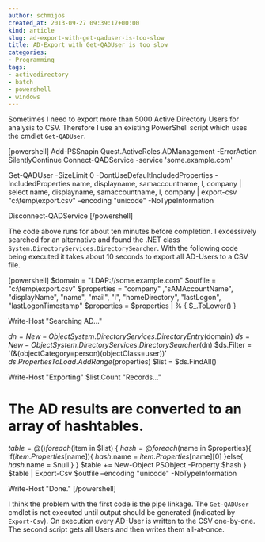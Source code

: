 ```yaml
---
author: schmijos
created_at: 2013-09-27 09:39:17+00:00
kind: article
slug: ad-export-with-get-qaduser-is-too-slow
title: AD-Export with Get-QADUser is too slow
categories:
- Programming
tags:
- activedirectory
- batch
- powershell
- windows
---
```


Sometimes I need to export more than 5000 Active Directory Users for analysis to CSV. Therefore I use an existing PowerShell script which uses the cmdlet `Get-QADUser`.

[powershell]
Add-PSSnapin Quest.ActiveRoles.ADManagement -ErrorAction SilentlyContinue
Connect-QADService -service 'some.example.com' 

Get-QADUser -SizeLimit 0 -DontUseDefaultIncludedProperties 
	-IncludedProperties name, displayname, samaccountname, l, company |
	select name, displayname, samaccountname, l, company  |
	export-csv "c:\\temp\\export.csv" –encoding "unicode" -NoTypeInformation
	
Disconnect-QADService
[/powershell]

The code above runs for about ten minutes before completion. I excessively searched for an alternative and found the .NET class `System.DirectoryServices.DirectorySearcher`. With the following code being executed it takes about 10 seconds to export all AD-Users to a CSV file.

[powershell]
$domain = "LDAP://some.example.com"
$outfile = "c:\\temp\\export.csv"
$properties = "company" ,"sAMAccountName", "displayName", "name", 
	"mail", "l", "homeDirectory", "lastLogon", "lastLogonTimestamp"
$properties = $properties | % { $_.ToLower() }

Write-Host "Searching AD..."

$dn = New-Object System.DirectoryServices.DirectoryEntry($domain)
$ds = New-Object System.DirectoryServices.DirectorySearcher($dn)
$ds.Filter = '(&(objectCategory=person)(objectClass=user))'
$ds.PropertiesToLoad.AddRange($properties)
$list = $ds.FindAll()

Write-Host "Exporting" $list.Count "Records..."

# The AD results are converted to an array of hashtables.
$table = @()
foreach($item in $list) {
    $hash = @{}
    foreach($name in $properties){
        if($item.Properties[$name]){
            $hash.$name = $item.Properties[$name][0]
        }else{
            $hash.$name = $null
        }
    }
    $table += New-Object PSObject -Property $hash
}
$table | Export-Csv $outfile –encoding "unicode" -NoTypeInformation

Write-Host "Done."
[/powershell]

I think the problem with the first code is the pipe linkage. The `Get-QADUser` cmdlet is not executed until output should be generated (indicated by `Export-Csv`). On execution every AD-User is written to the CSV one-by-one. The second script gets all Users and then writes them all-at-once.
